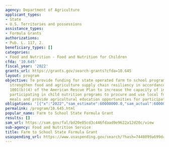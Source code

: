 ```yaml
---
agency: Department of Agriculture
applicant_types:
- State
- U.S. Territories and possessions
assistance_types:
- Formula Grants
authorizations:
- Pub. L. 117, 2.
beneficiary_types: []
categories:
- Food and Nutrition - Food and Nutrition for Children
cfda: '10.645'
fiscal_year: '2022'
grants_url: https://grants.gov/search-grants?cfda=10.645
layout: program
objective: To provide funding for state operated farm to school programs to further
  strengthen food and agriculture supply chain resiliency in accordance with section
  1001(b)(4) of the American Rescue Plan to increase the capacity of institutions
  participating in child nutrition programs to procure and use local foods in program
  meals and provide agricultural education opportunities for participating children.
obligations: '[{"x":"2022","sam_estimate":60000000.0,"sam_actual":60000000.0,"usa_spending_actual":52366213.0},{"x":"2023","sam_estimate":0.0,"sam_actual":0.0,"usa_spending_actual":-27823.48},{"x":"2024","sam_estimate":0.0,"sam_actual":0.0,"usa_spending_actual":0.0}]'
permalink: /program/10.645.html
popular_name: Farm to School State Formula Grant
results: []
sam_url: https://sam.gov/fal/bd20e85cd3c446fdaad9e9622a12d20c/view
sub-agency: Food and Nutrition Service
title: Farm to School State Formula Grant
usaspending_url: https://www.usaspending.gov/search/?hash=7448099a699dc6a2f3bc7e407a8d9e93
---
```

